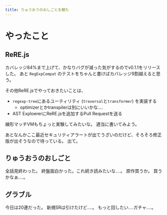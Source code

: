 ```yaml
---
title: りゅうおうのおしごとを観た
---
```


# やったこと

## ReRE.js

カバレッジ84%まで上げて、かなりバグが減った気がするのでv0.1.1をリリースした。
あと `RegExpCompat` のテストをちゃんと書けばカバレッジ9割越えると思う。

その他ReRE.jsでやっておきたいことは、

- `regexp-tree`にあるユーティリティ (`traversal`と`transformer`) を実装する
  * optimizerとかtranspilerは別にいいかな‥‥
- AST ExploererにReRE.jsを追加するPull Requestを送る

線形マッチVMもちょっと実験してみたいな。
適当に書いてみよう。

あとなんかここ最近セキュリティアラートが出てうざいのだけど、そろそろ修正版が出そうなので待っている。
出て。

## りゅうおうのおしごと

全話見終わった。
終盤面白かった。これ続き読みたいな‥‥。
原作買うか。
買うかなぁ‥‥。

## グラブル

今日は20連だった。
新規SRは引けたけど‥‥。
もっと回したい‥‥ガチャ‥‥。
